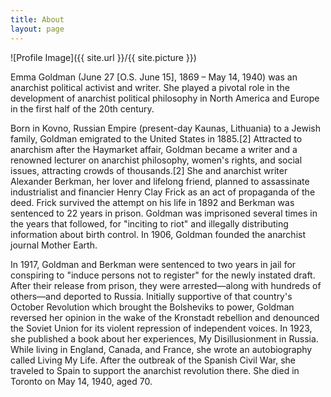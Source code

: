 ```yaml
---
title: About
layout: page
---
```

![Profile Image]({{ site.url }}/{{ site.picture }})

<p>Emma Goldman (June 27 [O.S. June 15], 1869 – May 14, 1940) was an anarchist political activist and writer. She played a pivotal role in the development of anarchist political philosophy in North America and Europe in the first half of the 20th century.</p>

<p>Born in Kovno, Russian Empire (present-day Kaunas, Lithuania) to a Jewish family, Goldman emigrated to the United States in 1885.[2] Attracted to anarchism after the Haymarket affair, Goldman became a writer and a renowned lecturer on anarchist philosophy, women's rights, and social issues, attracting crowds of thousands.[2] She and anarchist writer Alexander Berkman, her lover and lifelong friend, planned to assassinate industrialist and financier Henry Clay Frick as an act of propaganda of the deed. Frick survived the attempt on his life in 1892 and Berkman was sentenced to 22 years in prison. Goldman was imprisoned several times in the years that followed, for "inciting to riot" and illegally distributing information about birth control. In 1906, Goldman founded the anarchist journal Mother Earth.</p>

<p>In 1917, Goldman and Berkman were sentenced to two years in jail for conspiring to "induce persons not to register" for the newly instated draft. After their release from prison, they were arrested—along with hundreds of others—and deported to Russia. Initially supportive of that country's October Revolution which brought the Bolsheviks to power, Goldman reversed her opinion in the wake of the Kronstadt rebellion and denounced the Soviet Union for its violent repression of independent voices. In 1923, she published a book about her experiences, My Disillusionment in Russia. While living in England, Canada, and France, she wrote an autobiography called Living My Life. After the outbreak of the Spanish Civil War, she traveled to Spain to support the anarchist revolution there. She died in Toronto on May 14, 1940, aged 70.
</p>
